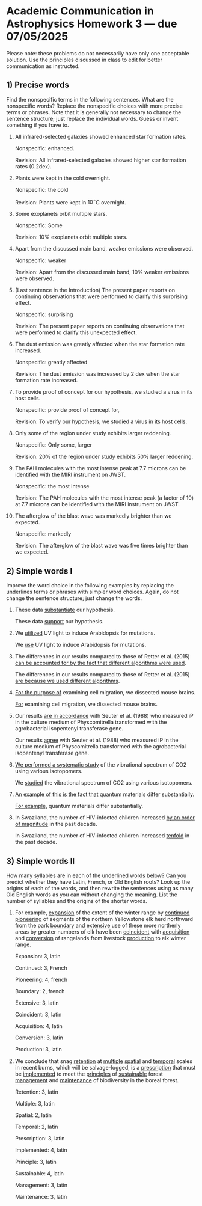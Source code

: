 # Academic Communication in Astrophysics Homework 3 — due 07/05/2025

Please note: these problems do not necessarily have only one acceptable solution. Use the principles discussed in class to edit for better communication as instructed.

## 1) Precise words 

Find the nonspecific terms in the following sentences. What are the nonspecific words? Replace the nonspecific choices with more precise terms or phrases. Note that it is generally not necessary to change the sentence structure; just replace the individual words. Guess or invent something if you have to.

1. All infrared-selected galaxies showed enhanced star formation rates. 

   Nonspecific: enhanced.

   Revision: All infrared-selected galaxies showed higher star formation rates (0.2dex). 

2. Plants were kept in the cold overnight. 

   Nonspecific: the cold

   Revision: Plants were kept in $10^\circ$C overnight. 

3. Some exoplanets orbit multiple stars. 

   Nonspecific: Some

   Revision: 10% exoplanets orbit multiple stars.

4. Apart from the discussed main band, weaker emissions were observed. 

   Nonspecific: weaker

   Revision: Apart from the discussed main band, 10% weaker emissions were observed. 

5. (Last sentence in the Introduction) The present paper reports on continuing observations that were performed to clarify this surprising effect. 

   Nonspecific: surprising

   Revision: The present paper reports on continuing observations that were performed to clarify this unexpected effect. 

6. The dust emission was greatly affected when the star formation rate increased. 

   Nonspecific: greatly affected

   Revision: The dust emission was increased by 2 dex when the star formation rate increased. 

7. To provide proof of concept for our hypothesis, we studied a virus in its host cells. 

   Nonspecific: provide proof of concept for, 

   Revision: To verify our hypothesis, we studied a virus in its host cells. 

8. Only some of the region under study exhibits larger reddening.

   Nonspecific: Only some, larger 

   Revision: 20% of the region under study exhibits 50% larger reddening.

9. The PAH molecules with the most intense peak at 7.7 microns can be identified with the MIRI instrument on JWST. 

   Nonspecific: the most intense 

   Revision: The PAH molecules with the most intense peak (a factor of 10) at 7.7 microns can be identified with the MIRI instrument on JWST. 

10. The afterglow of the blast wave was markedly brighter than we expected.

    Nonspecific: markedly

    Revision: The afterglow of the blast wave was five times brighter than we expected.

## 2) Simple words I

Improve the word choice in the following examples by replacing the underlines terms or phrases with simpler word choices. Again, do not change the sentence structure; just change the words.

1. These data <u>substantiate</u> our hypothesis. 

   These data <u>support</u> our hypothesis. 

2. We <u>utilized</u> UV light to induce Arabidopsis for mutations. 

   We <u>use</u> UV light to induce Arabidopsis for mutations. 

3. The differences in our results compared to those of Retter et al. (2015) <u>can be accounted for by the fact that different algorithms were used</u>. 

   The differences in our results compared to those of Retter et al. (2015) <u>are because we used different algorithms</u>.

4. <u>For the purpose of</u> examining cell migration, we dissected mouse brains.

   <u>For</u> examining cell migration, we dissected mouse brains.

5. Our results <u>are in accordance</u> with Seuter et al. (1988) who measured iP in the culture medium of Physcomitrella transformed with the agrobacterial isopentenyl transferase gene. 

   Our results <u>agree</u> with Seuter et al. (1988) who measured iP in the culture medium of Physcomitrella transformed with the agrobacterial isopentenyl transferase gene. 

6. <u>We performed a systematic study</u> of the vibrational spectrum of CO2 using various isotopomers. 

   We <u>studied</u> the vibrational spectrum of CO2 using various isotopomers. 

7. <u>An example of this is the fact that</u> quantum materials differ substantially. 

   <u>For example,</u> quantum materials differ substantially. 

8. In Swaziland, the number of HIV-infected children increased <u>by an order of magnitude</u> in the past decade.

   In Swaziland, the number of HIV-infected children increased <u>tenfold</u> in the past decade.

## 3) Simple words II

How many syllables are in each of the underlined words below? Can you predict whether they have Latin, French, or Old English roots? Look up the origins of each of the words, and then rewrite the sentences using as many Old English words as you can without changing the meaning. List the number of syllables and the origins of the shorter words.

1. For example, <u>expansion</u> of the extent of the winter range by <u>continued</u> <u>pioneering</u> of segments of the northern Yellowstone elk herd northward from the park <u>boundary</u> and <u>extensive</u> use of these more northerly areas by greater numbers of elk have been <u>coincident</u> with <u>acquisition</u> and <u>conversion</u> of rangelands from livestock <u>production</u> to elk winter range.

   Expansion: 3, latin

   Continued: 3, French

   Pioneering: 4, french

   Boundary: 2, french

   Extensive: 3, latin

   Coincident: 3, latin

   Acquisition: 4, latin

   Conversion: 3, latin

   Production: 3, latin


2. We conclude that snag <u>retention</u> at <u>multiple</u> <u>spatial</u> and <u>temporal</u> scales in recent burns, which will be salvage-logged, is a <u>prescription</u> that must be <u>implemented</u> to meet the <u>principles</u> of <u>sustainable</u> forest <u>management</u> and <u>maintenance</u> of biodiversity in the boreal forest.

   Retention: 3, latin

   Multiple: 3, latin

   Spatial: 2, latin

   Temporal: 2, latin

   Prescription: 3, latin

   Implemented: 4, latin

   Principle: 3, latin

   Sustainable: 4, latin

   Management: 3, latin

   Maintenance: 3, latin
